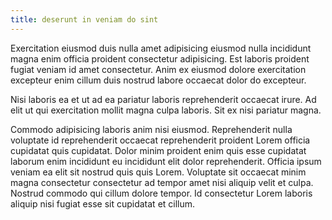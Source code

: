 ```yaml
---
title: deserunt in veniam do sint
---
```


Exercitation eiusmod duis nulla amet adipisicing eiusmod nulla incididunt magna enim officia proident consectetur adipisicing. Est laboris proident fugiat veniam id amet consectetur. Anim ex eiusmod dolore exercitation excepteur enim cillum duis nostrud labore occaecat dolor do excepteur.

Nisi laboris ea et ut ad ea pariatur laboris reprehenderit occaecat irure. Ad elit ut qui exercitation mollit magna culpa laboris. Sit ex nisi pariatur magna.

Commodo adipisicing laboris anim nisi eiusmod. Reprehenderit nulla voluptate id reprehenderit occaecat reprehenderit proident Lorem officia cupidatat quis cupidatat. Dolor minim proident enim quis esse cupidatat laborum enim incididunt eu incididunt elit dolor reprehenderit. Officia ipsum veniam ea elit sit nostrud quis quis Lorem. Voluptate sit occaecat minim magna consectetur consectetur ad tempor amet nisi aliquip velit et culpa. Nostrud commodo qui cillum dolore tempor. Id consectetur Lorem laboris aliquip nisi fugiat esse sit cupidatat et cillum.